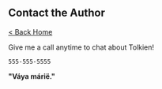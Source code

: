<!doctype html>
<html>
  <head>
    <meta charset="utf-8" />
    <meta name="viewport" content="width=device-width, initial-scale=1" />
    <title>Contact the Author

[< Back Home](/)

Give me a call anytime to chat about Tolkien!

`555-555-5555`

**"Váya márië."**</title>
    <link href="/index.css" rel="stylesheet" />
  </head>

  <body>
    <article><div><h1>Contact the Author</h1><p><a href="/">< Back Home</a></p><p>Give me a call anytime to chat about Tolkien!</p><p><code>555-555-5555</code></p><p><b>"Váya márië."</b></p></div></article>
  </body>
</html>
